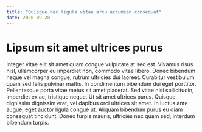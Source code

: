 ```yaml
---
title: "Quisque nec ligula vitae arcu accumsan consequat"
date: 2020-09-28
---
```

# Lipsum sit amet ultrices purus

Integer vitae elit sit amet quam congue vulputate at sed est. Vivamus risus nisl, ullamcorper eu imperdiet non, commodo vitae libero. Donec bibendum neque vel magna congue, rutrum ultricies dui laoreet. Curabitur vestibulum quam sed felis pulvinar mattis. In condimentum bibendum dui eget porttitor. Pellentesque porta vitae metus sit amet placerat. Sed vitae nisi sollicitudin, imperdiet ex ac, tristique neque. Ut sit amet ultrices purus. Quisque dignissim dignissim erat, vel dapibus orci ultrices sit amet. In luctus ante augue, eget auctor ligula congue ut. Aliquam bibendum purus eu diam consequat tincidunt. Donec turpis mauris, ultricies nec quam sed, interdum bibendum turpis.